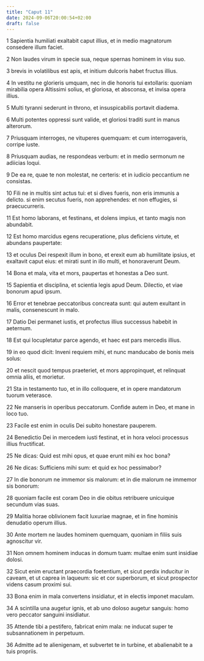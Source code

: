 ```yaml
---
title: "Caput 11"
date: 2024-09-06T20:00:54+02:00
draft: false
---
```



1 Sapientia humiliati exaltabit caput illius, et in medio magnatorum consedere illum faciet.

2 Non laudes virum in specie sua, neque spernas hominem in visu suo.

3 brevis in volatilibus est apis, et initium dulcoris habet fructus illius.

4 In vestitu ne glorieris umquam, nec in die honoris tui extollaris: quoniam mirabilia opera Altissimi solius, et gloriosa, et absconsa, et invisa opera illius.

5 Multi tyranni sederunt in throno, et insuspicabilis portavit diadema.

6 Multi potentes oppressi sunt valide, et gloriosi traditi sunt in manus alterorum.

7 Priusquam interroges, ne vituperes quemquam: et cum interrogaveris, corripe iuste.

8 Priusquam audias, ne respondeas verbum: et in medio sermonum ne adiicias loqui.

9 De ea re, quae te non molestat, ne certeris: et in iudicio peccantium ne consistas.

10 Fili ne in multis sint actus tui: et si dives fueris, non eris immunis a delicto. si enim secutus fueris, non apprehendes: et non effugies, si praecucurreris.

11 Est homo laborans, et festinans, et dolens impius, et tanto magis non abundabit.

12 Est homo marcidus egens recuperatione, plus deficiens virtute, et abundans paupertate:

13 et oculus Dei respexit illum in bono, et erexit eum ab humilitate ipsius, et exaltavit caput eius: et mirati sunt in illo multi, et honoraverunt Deum.

14 Bona et mala, vita et mors, paupertas et honestas a Deo sunt.

15 Sapientia et disciplina, et scientia legis apud Deum. Dilectio, et viae bonorum apud ipsum.

16 Error et tenebrae peccatoribus concreata sunt: qui autem exultant in malis, consenescunt in malo.

17 Datio Dei permanet iustis, et profectus illius successus habebit in aeternum.

18 Est qui locupletatur parce agendo, et haec est pars mercedis illius.

19 in eo quod dicit: Inveni requiem mihi, et nunc manducabo de bonis meis solus:

20 et nescit quod tempus praeteriet, et mors appropinquet, et relinquat omnia aliis, et morietur.

21 Sta in testamento tuo, et in illo colloquere, et in opere mandatorum tuorum veterasce.

22 Ne manseris in operibus peccatorum. Confide autem in Deo, et mane in loco tuo.

23 Facile est enim in oculis Dei subito honestare pauperem.

24 Benedictio Dei in mercedem iusti festinat, et in hora veloci processus illius fructificat.

25 Ne dicas: Quid est mihi opus, et quae erunt mihi ex hoc bona?

26 Ne dicas: Sufficiens mihi sum: et quid ex hoc pessimabor?

27 In die bonorum ne immemor sis malorum: et in die malorum ne immemor sis bonorum:

28 quoniam facile est coram Deo in die obitus retribuere unicuique secundum vias suas.

29 Malitia horae oblivionem facit luxuriae magnae, et in fine hominis denudatio operum illius.

30 Ante mortem ne laudes hominem quemquam, quoniam in filiis suis agnoscitur vir.

31 Non omnem hominem inducas in domum tuam: multae enim sunt insidiae dolosi.

32 Sicut enim eructant praecordia foetentium, et sicut perdix inducitur in caveam, et ut caprea in laqueum: sic et cor superborum, et sicut prospector videns casum proximi sui.

33 Bona enim in mala convertens insidiatur, et in electis imponet maculam.

34 A scintilla una augetur ignis, et ab uno doloso augetur sanguis: homo vero peccator sanguini insidiatur.

35 Attende tibi a pestifero, fabricat enim mala: ne inducat super te subsannationem in perpetuum.

36 Admitte ad te alienigenam, et subvertet te in turbine, et abalienabit te a tuis propriis.

